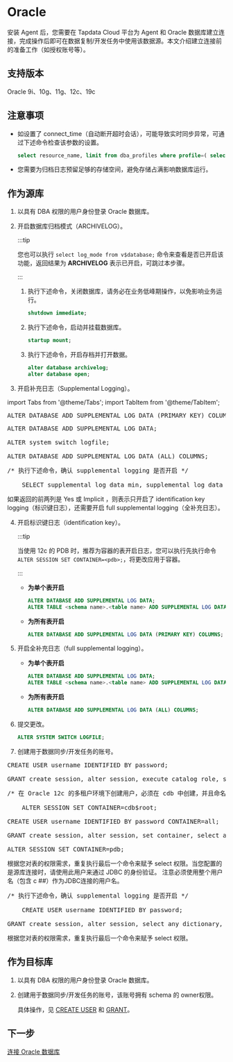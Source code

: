 # Oracle

安装 Agent 后，您需要在 Tapdata Cloud 平台为 Agent 和 Oracle 数据库建立连接，完成操作后即可在数据复制/开发任务中使用该数据源。本文介绍建立连接前的准备工作（如授权账号等）。

## 支持版本 

Oracle 9i、10g、11g、12c、19c

## 注意事项
* 如设置了 connect_time（自动断开超时会话），可能导致实时同步异常，可通过下述命令检查该参数的设置。

  ```sql
  select resource_name, limit from dba_profiles where profile=( select profile from dba_users where username = '<username>');
  ```

* 您需要为归档日志预留足够的存储空间，避免存储占满影响数据库运行。
## 作为源库

1. 以具有 DBA 权限的用户身份登录 Oracle 数据库。

2. 开启数据库归档模式（ARCHIVELOG）。

   :::tip

   您也可以执行 `select log_mode from v$database;` 命令来查看是否已开启该功能，返回结果为 **ARCHIVELOG** 表示已开启，可跳过本步骤。

   :::

   1. 执行下述命令，关闭数据库，请务必在业务低峰期操作，以免影响业务运行。

      ```sql
      shutdown immediate;
      ```

   2. 执行下述命令，启动并挂载数据库。

      ```sql
      startup mount;
      ```

   3. 执行下述命令，开启存档并打开数据。

      ```sql
      alter database archivelog;
      alter database open;

3. 开启补充日志（Supplemental Logging）。

import Tabs from '@theme/Tabs';
import TabItem from '@theme/TabItem';

<Tabs className="unique-tabs">
    <TabItem value="9i" label="Oracle 9i" default>
    <pre>ALTER DATABASE ADD SUPPLEMENTAL LOG DATA (PRIMARY KEY) COLUMNS;</pre>
   </TabItem>
   <TabItem value="10g11g" label="Oracle 10g、11g">
    <pre>ALTER DATABASE ADD SUPPLEMENTAL LOG DATA;<br />
ALTER system switch logfile;<br />
ALTER DATABASE ADD SUPPLEMENTAL LOG DATA (ALL) COLUMNS;</pre>
   </TabItem>
   <TabItem value="12c" label="Oracle 12c">
    <pre>/* 执行下述命令，确认 supplemental logging 是否开启 */<br />
    SELECT supplemental_log_data_min, supplemental_log_data_pk, supplemental_log_data_all FROM v$database;
</pre>
<p>如果返回的前两列是 Yes 或 Implicit ，则表示只开启了 identification key logging（标识键日志），还需要开启 full supplemental logging（全补充日志）。 </p>
   </TabItem>
  </Tabs>

4. 开启标识键日志（identification key）。

   :::tip

   当使用 12c 的 PDB 时，推荐为容器的表开启日志，您可以执行先执行命令 `ALTER SESSION SET CONTAINER=<pdb>;`，将更改应用于容器。

   :::

   * **为单个表开启**

     ```sql
     ALTER DATABASE ADD SUPPLEMENTAL LOG DATA;
     ALTER TABLE <schema name>.<table name> ADD SUPPLEMENTAL LOG DATA (PRIMARY KEY) COLUMNS;
     ```

   * **为所有表开启**

     ```sql
     ALTER DATABASE ADD SUPPLEMENTAL LOG DATA (PRIMARY KEY) COLUMNS;
     ```

5. 开启全补充日志（full supplemental logging）。

   * **为单个表开启**

     ```sql
     ALTER DATABASE ADD SUPPLEMENTAL LOG DATA;
     ALTER TABLE <schema name>.<table name> ADD SUPPLEMENTAL LOG DATA (ALL) COLUMNS;
     ```

   * **为所有表开启**

     ```sql
     ALTER DATABASE ADD SUPPLEMENTAL LOG DATA (ALL) COLUMNS;
     ```

6. 提交更改。

   ```sql
   ALTER SYSTEM SWITCH LOGFILE;
   ```

7. 创建用于数据同步/开发任务的账号。

<Tabs className="unique-tabs">
    <TabItem value="account10g11g" label="Oracle 10g、11g" default>
    <pre>CREATE USER username IDENTIFIED BY password;<br />
GRANT create session, alter session, execute_catalog_role, select any dictionary, select any transaction, select any table, create any table, create any index, unlimited tablespace to user name;</pre>
   </TabItem>
   <TabItem value="account12c-m" label="Oracle 12c（多租户模式）">
    <pre>/* 在 Oracle 12c 的多租户环境下创建用户，必须在 cdb 中创建，并且命名格式约定为 c##name */<br />
    ALTER SESSION SET CONTAINER=cdb$root;<br />
CREATE USER username IDENTIFIED BY password CONTAINER=all;<br />
GRANT create session, alter session, set container, select any dictionary, select any transaction, logmining, execute_catalog_role, create any table, create any index, unlimited tablespace TO username CONTAINER=all;<br />
ALTER SESSION SET CONTAINER=pdb;</pre>
    <p>根据您对表的权限需求，重复执行最后一个命令来赋予 select 权限。当您配置的是源库连接时，请使用此用户来通过 JDBC 的身份验证。 注意必须使用整个用户名（包含 c ##）作为JDBC连接的用户名。</p>
   </TabItem>
   <TabItem value="account12c-s" label="Oracle 12c（标准模式）">
    <pre>/* 执行下述命令，确认 supplemental logging 是否开启 */<br />
    CREATE USER username IDENTIFIED BY password;<br />
GRANT create session, alter session, select any dictionary, select any transaction, logmining, execute_catalog_role, create any table, create any index, unlimited tablespace TO username;
</pre>
<p>根据您对表的权限需求，重复执行最后一个命令来赋予 select 权限。 </p>
   </TabItem>
  </Tabs>



## 作为目标库
1. 以具有 DBA 权限的用户身份登录 Oracle 数据库。

2. 创建用于数据同步/开发任务的账号，该账号拥有 schema 的 owner权限。

   具体操作，见 [CREATE USER](https://docs.oracle.com/cd/B19306_01/server.102/b14200/statements_8003.htm) 和 [GRANT](https://docs.oracle.com/cd/B19306_01/server.102/b14200/statements_9013.htm)。



## 下一步

[连接 Oracle 数据库](../../../user-guide/connect-database/certified/connect-oracle)



